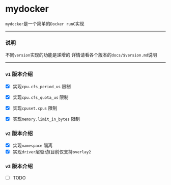 # mydocker
`mydocker`是一个简单的`Docker runC`实现

---

### 说明
不同`version`实现的功能是递增的
详情请看各个版本的`docs/$version.md`说明

---

### `v1` 版本介绍
- [x] 实现`cpu.cfs_period_us` 限制
- [x] 实现`cpu.cfs_quota_us` 限制
- [x] 实现`cpuset.cpus` 限制
- [x] 实现`memory.limit_in_bytes` 限制


### `v2` 版本介绍
- [x] 实现`namespace` 隔离
- [x] 实现`driver`层驱动(目前仅支持`overlay2`

### `v3` 版本介绍
- [ ] TODO